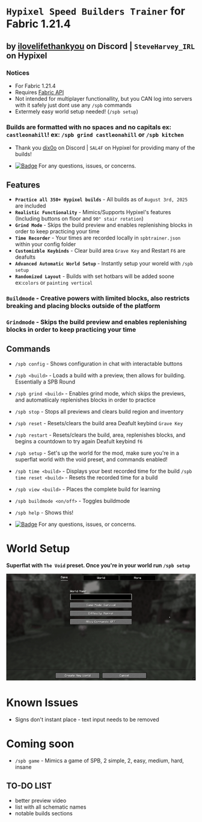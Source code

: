 # `Hypixel Speed Builders Trainer` for Fabric 1.21.4
## by [ilovelifethankyou](https://discordapp.com/users/633800083678167050) on Discord | `SteveHarvey_IRL` on Hypixel
### Notices
- For Fabric 1.21.4
- Requires [Fabric API](https://modrinth.com/mod/fabric-api)
- Not intended for multiplayer functionallity, but you CAN log into servers with it safely just dont use any `/spb` commands
- Extermely easy world setup needed! (`/spb setup`)
### Builds are formatted with no spaces and no capitals ex: `castleonahill`! ex: `/spb grind castleonahill` or `/spb kitchen`


- Thank you [dix0o](https://discordapp.com/users/775037062247350272) on Discord | `SAL4F` on Hypixel for providing many of the builds!

- [![Badge](https://img.shields.io/badge/ilovelifethankyou-8a2be2?style=social&logo=discord&logoColor=%235865F2&logoSize=auto&labelColor=%23000000&color=%23000000&cacheSeconds=3600&link=https%3A%2F%2Fdiscord.com%2Fusers%2Filovelifethankyou
)](https://discordapp.com/users/633800083678167050)  For any questions, issues, or concerns.

## Features
- **`Practice all 350+ Hypixel builds`** - All builds as of `August 3rd, 2025` are included
- **`Realistic Functionality`** - Mimics/Supports Hypixel's features (Including buttons on floor and `90° stair rotation`)
- **`Grind Mode`** - Skips the build preview and enables replenishing blocks in order to keep practicing your time
- **`Time Recorder`** - Your times are recorded locally in `spbtrainer.json` within your config folder
- **`Customizble Keybinds`** - Clear build area `Grave Key` and Restart `F6` are deafults
- **`Advanced Automatic World Setup`** - Instantly setup your woreld with `/spb setup`
- **`Randomized Layout`** - Builds with set hotbars will be added soone ex:`colors` or `painting vertical`

### `Buildmode` - Creative powers with limited blocks, also restricts breaking and placing blocks outside of the platform
### `Grindmode` - Skips the build preview and enables replenishing blocks in order to keep practicing your time

## Commands
- `/spb config` - Shows configuration in chat with interactable buttons
- `/spb <build>` - Loads a build with a preview, then allows for building. Essentially a SPB Round
- `/spb grind <build>` - Enables grind mode, which skips the previews, and automatiicaly replenishes blocks in order to practice
- `/spb stop` - Stops all previews and clears build region and inventory
- `/spb reset` - Resets/clears the build area
  Deafult keybind `Grave Key`
- `/spb restart` - Resets/clears the build, area, replenishes blocks, and begins a countdown to try again
  Deafult keybind `f6`
- `/spb setup` - Set's up the world for the mod, make sure you're in a superflat world with the void preset, and commands enabled!
- `/spb time <build>` - Displays your best recorded time for the build
  `/spb time reset <build>` - Resets the recorded time for a build
- `/spb view <build>` - Places the complete build for learning
- `/spb buildmode <on/off>` - Toggles buildmode
- `/spb help` - Shows this!

- [![Badge](https://img.shields.io/badge/ilovelifethankyou-8a2be2?style=social&logo=discord&logoColor=%235865F2&logoSize=auto&labelColor=%23000000&color=%23000000&cacheSeconds=3600&link=https%3A%2F%2Fdiscord.com%2Fusers%2Filovelifethankyou
)](https://discordapp.com/users/633800083678167050)  For any questions, issues, or concerns.

# World Setup
**Superflat with `The Void` preset. Once you're in your world run `/spb setup`**

<img src="./worldsetup.gif"/>

# Known Issues
- Signs don't instant place - text input needs to be removed

# Coming soon
- `/spb game` - Mimics a game of SPB, 2 simple, 2, easy, medium, hard, insane

## TO-DO LIST
 - better preview video
 - list with all schematic names
 -  notable builds sections
